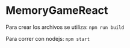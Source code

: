 # MemoryGameReact

Para crear los archivos se utiliza:
`npm run build` 

Para correr con nodejs:
`npm start` 
